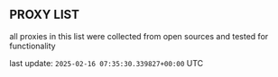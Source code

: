 ## PROXY LIST

all proxies in this list were collected from open sources and tested for functionality

last update: `2025-02-16 07:35:30.339827+00:00` UTC